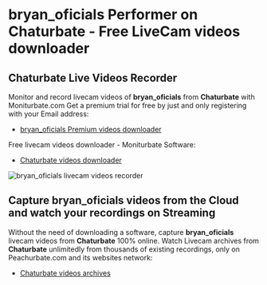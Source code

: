 # bryan_oficials Performer on Chaturbate - Free LiveCam videos downloader

## Chaturbate Live Videos Recorder

Monitor and record livecam videos of **bryan_oficials** from **Chaturbate** with Moniturbate.com
Get a premium trial for free by just and only registering with your Email address:
* [bryan_oficials Premium videos downloader](https://moniturbate.com/request-demo-licence-key.html)

Free livecam videos downloader - Moniturbate Software:
* [Chaturbate videos downloader](https://moniturbate.com/moniturbate-download-software.html)

![bryan_oficials livecam videos recorder](https://peachurnet.com/templates/moniturbate-software.png)


## Capture bryan_oficials videos from the Cloud and watch your recordings on Streaming

Without the need of downloading a software, capture **bryan_oficials** livecam videos from **Chaturbate** 100% online.
Watch Livecam archives from **Chaturbate** unlimitedly from thousands of existing recordings, only on Peachurbate.com and its websites network:
* [Chaturbate videos archives](https://peachurnet.com/)
